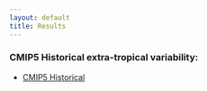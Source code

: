 ```yaml
---
layout: default
title: Results
---
```


### CMIP5 Historical extra-tropical variability:  

* [CMIP5 Historical](https://oceanonly.llnl.gov/gleckler1/portraits/clickable_variability.html "statistical summaries and diagnostics")
